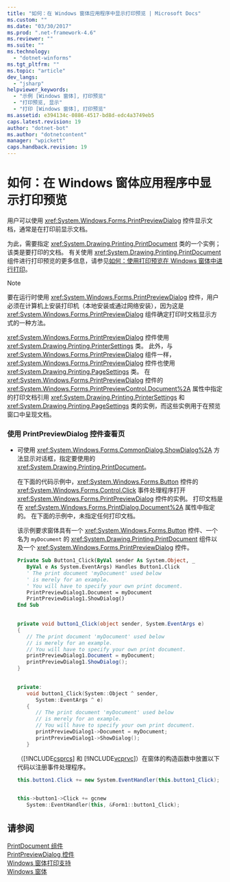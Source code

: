 ```yaml
---
title: "如何：在 Windows 窗体应用程序中显示打印预览 | Microsoft Docs"
ms.custom: ""
ms.date: "03/30/2017"
ms.prod: ".net-framework-4.6"
ms.reviewer: ""
ms.suite: ""
ms.technology: 
  - "dotnet-winforms"
ms.tgt_pltfrm: ""
ms.topic: "article"
dev_langs: 
  - "jsharp"
helpviewer_keywords: 
  - "示例 [Windows 窗体], 打印预览"
  - "打印预览, 显示"
  - "打印 [Windows 窗体], 打印预览"
ms.assetid: e394134c-0886-4517-bd8d-edc4a3749eb5
caps.latest.revision: 19
author: "dotnet-bot"
ms.author: "dotnetcontent"
manager: "wpickett"
caps.handback.revision: 19
---
```

# 如何：在 Windows 窗体应用程序中显示打印预览
用户可以使用 <xref:System.Windows.Forms.PrintPreviewDialog> 控件显示文档，通常是在打印前显示文档。  
  
 为此，需要指定 <xref:System.Drawing.Printing.PrintDocument> 类的一个实例；该类是要打印的文档。  有关使用 <xref:System.Drawing.Printing.PrintDocument> 组件进行打印预览的更多信息，请参见[如何：使用打印预览在 Windows 窗体中进行打印](../../../../docs/framework/winforms/advanced/how-to-print-in-windows-forms-using-print-preview.md)。  
  
> [!NOTE]
>  要在运行时使用 <xref:System.Windows.Forms.PrintPreviewDialog> 控件，用户必须在计算机上安装打印机（本地安装或通过网络安装），因为这是 <xref:System.Windows.Forms.PrintPreviewDialog> 组件确定打印时文档显示方式的一种方法。  
  
 <xref:System.Windows.Forms.PrintPreviewDialog> 控件使用 <xref:System.Drawing.Printing.PrinterSettings> 类。  此外，与 <xref:System.Windows.Forms.PrintPreviewDialog> 组件一样，<xref:System.Windows.Forms.PrintPreviewDialog> 控件也使用 <xref:System.Drawing.Printing.PageSettings> 类。  在 <xref:System.Windows.Forms.PrintPreviewDialog> 控件的 <xref:System.Windows.Forms.PrintPreviewControl.Document%2A> 属性中指定的打印文档引用 <xref:System.Drawing.Printing.PrinterSettings> 和 <xref:System.Drawing.Printing.PageSettings> 类的实例，而这些实例用于在预览窗口中呈现文档。  
  
### 使用 PrintPreviewDialog 控件查看页  
  
-   可使用 <xref:System.Windows.Forms.CommonDialog.ShowDialog%2A> 方法显示对话框，指定要使用的 <xref:System.Drawing.Printing.PrintDocument>。  
  
     在下面的代码示例中，<xref:System.Windows.Forms.Button> 控件的 <xref:System.Windows.Forms.Control.Click> 事件处理程序打开 <xref:System.Windows.Forms.PrintPreviewDialog> 控件的实例。  打印文档是在 <xref:System.Windows.Forms.PrintDialog.Document%2A> 属性中指定的。  在下面的示例中，未指定任何打印文档。  
  
     该示例要求窗体具有一个 <xref:System.Windows.Forms.Button> 控件、一个名为 `myDocument` 的 <xref:System.Drawing.Printing.PrintDocument> 组件以及一个 <xref:System.Windows.Forms.PrintPreviewDialog> 控件。  
  
    ```vb  
    Private Sub Button1_Click(ByVal sender As System.Object, _  
       ByVal e As System.EventArgs) Handles Button1.Click  
       ' The print document 'myDocument' used below  
       ' is merely for an example.  
       ' You will have to specify your own print document.  
       PrintPreviewDialog1.Document = myDocument  
       PrintPreviewDialog1.ShowDialog()  
    End Sub  
  
    ```  
  
    ```csharp  
    private void button1_Click(object sender, System.EventArgs e)  
    {  
       // The print document 'myDocument' used below  
       // is merely for an example.  
       // You will have to specify your own print document.  
       printPreviewDialog1.Document = myDocument;  
       printPreviewDialog1.ShowDialog();  
    }  
  
    ```  
  
    ```cpp  
    private:  
       void button1_Click(System::Object ^ sender,  
          System::EventArgs ^ e)  
       {  
          // The print document 'myDocument' used below  
          // is merely for an example.  
          // You will have to specify your own print document.  
          printPreviewDialog1->Document = myDocument;  
          printPreviewDialog1->ShowDialog();  
       }  
    ```  
  
     （[!INCLUDE[csprcs](../../../../includes/csprcs-md.md)] 和 [!INCLUDE[vcprvc](../../../../includes/vcprvc-md.md)]）在窗体的构造函数中放置以下代码以注册事件处理程序。  
  
    ```csharp  
    this.button1.Click += new System.EventHandler(this.button1_Click);  
  
    ```  
  
    ```cpp  
    this->button1->Click += gcnew  
       System::EventHandler(this, &Form1::button1_Click);  
    ```  
  
## 请参阅  
 [PrintDocument 组件](../../../../docs/framework/winforms/controls/printdocument-component-windows-forms.md)   
 [PrintPreviewDialog 控件](../../../../docs/framework/winforms/controls/printpreviewdialog-control-windows-forms.md)   
 [Windows 窗体打印支持](../../../../docs/framework/winforms/advanced/windows-forms-print-support.md)   
 [Windows 窗体](../../../../docs/framework/winforms/index.md)